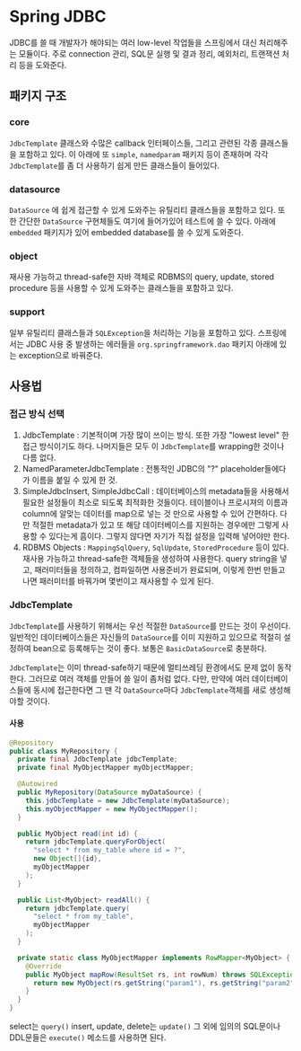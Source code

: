 # Spring JDBC

JDBC를 쓸 때 개발자가 해야되는 여러 low-level 작업들을 스프링에서 대신 처리해주는 모듈이다. 주로 connection 관리, SQL문 실행 및 결과 정리, 예외처리, 트랜잭션 처리 등을 도와준다.

## 패키지 구조

### core

`JdbcTemplate` 클래스와 수많은 callback 인터페이스들, 그리고 관련된 각종 클래스들을 포함하고 있다. 이 아래에 또 `simple`, `namedparam` 패키지 등이 존재하며 각각 `JdbcTemplate`를 좀 더 사용하기 쉽게 만든 클래스들이 들어있다.

### datasource

`DataSource` 에 쉽게 접근할 수 있게 도와주는 유틸리티 클래스들을 포함하고 있다. 또한 간단한 `DataSource` 구현체들도 여기에 들어가있어 테스트에 쓸 수 있다. 아래에 `embedded` 패키지가 있어 embedded database를 쓸 수 있게 도와준다.

### object

재사용 가능하고 thread-safe한 자바 객체로 RDBMS의 query, update, stored procedure 등을 사용할 수 있게 도와주는 클래스들을 포함하고 있다.

### support

일부 유틸리티 클래스들과 `SQLException`을 처리하는 기능을 포함하고 있다. 스프링에서는 JDBC 사용 중 발생하는 에러들을 `org.springframework.dao` 패키지 아래에 있는 exception으로 바꿔준다.

## 사용법

### 접근 방식 선택

1. JdbcTemplate : 기본적이며 가장 많이 쓰이는 방식. 또한 가장 "lowest level" 한 접근 방식이기도 하다. 나머지들은 모두 이 `JdbcTemplate`를 wrapping한 것이나 다름 없다.
2. NamedParameterJdbcTemplate : 전통적인 JDBC의 "?" placeholder들에다가 이름을 붙일 수 있게 한 것.
3. SimpleJdbcInsert, SimpleJdbcCall : 데이터베이스의 metadata들을 사용해서 필요한 설정들이 최소로 되도록 최적화한 것들이다. 테이블이나 프로시져의 이름과 column에 알맞는 데이터를 map으로 넣는 것 만으로 사용할 수 있어 간편하다. 다만 적절한 metadata가 있고 또 해당 데이터베이스를 지원하는 경우에만 그렇게 사용할 수 있다는게 흠이다. 그렇지 않다면 자기가 직접 설정을 입력해 넣어야만 한다.
4. RDBMS Objects : `MappingSqlQuery`, `SqlUpdate`, `StoredProcedure` 등이 있다. 재사용 가능하고 thread-safe한 객체들을 생성하여 사용한다. query string을 넣고, 패러미터들을 정의하고, 컴파일하면 사용준비가 완료되며, 이렇게 한번 만들고 나면 패러미터를 바꿔가며 몇번이고 재사용할 수 있게 된다.

### JdbcTemplate

`JdbcTemplate`를 사용하기 위해서는 우선 적절한 `DataSource`를 만드는 것이 우선이다. 일반적인 데이터베이스들은 자신들의 `DataSource`를 이미 지원하고 있으므로 적절히 설정하여 bean으로 등록해두는 것이 좋다. 보통은 `BasicDataSource`로 충분하다.

`JdbcTemplate`는 이미 thread-safe하기 때문에 멀티쓰레딩 환경에서도 문제 없이 동작한다. 그러므로 여러 객체를 만들어 쓸 일이 좀처럼 없다. 다만, 만약에 여러 데이터베이스들에 동시에 접근한다면 그 땐 각 `DataSource`마다 `JdbcTemplate`객체를 새로 생성해야할 것이다.

#### 사용

```java
@Repository
public class MyRepository {
  private final JdbcTemplate jdbcTemplate;
  private final MyObjectMapper myObjectMapper;

  @Autowired
  public MyRepository(DataSource myDataSource) {
    this.jdbcTemplate = new JdbcTemplate(myDataSource);
    this.myObjectMapper = new MyObjectMapper();
  }

  public MyObject read(int id) {
    return jdbcTemplate.queryForObject(
      "select * from my_table where id = ?",
      new Object[]{id},
      myObjectMapper
    );
  }

  public List<MyObject> readAll() {
    return jdbcTemplate.query(
      "select * from my_table",
      myObjectMapper
    );
  }

  private static class MyObjectMapper implements RowMapper<MyObject> {
    @Override
    public MyObject mapRow(ResultSet rs, int rowNum) throws SQLException {
      return new MyObject(rs.getString("param1"), rs.getString("param2"));
    }
  }
}
```

select는 `query()` insert, update, delete는 `update()` 그 외에 임의의 SQL문이나 DDL문들은 `execute()` 메소드를 사용하면 된다.


